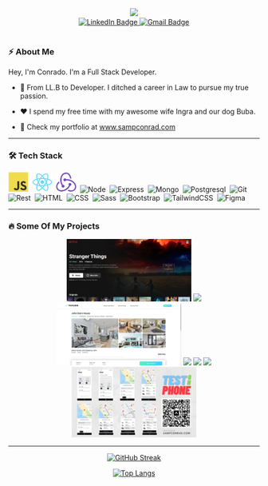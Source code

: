 <div id="header" align="center">
    <!-- logo -->
  <a href="https://www.sampconrad.com" target="_blank"><img src="https://cdn-icons-png.flaticon.com/512/876/876019.png" target="_blank" width="100"></a> 
    <!-- socials -->
  <div id="badges">
  <a href="https://www.linkedin.com/in/sampconrad/">
    <img src="https://img.shields.io/badge/LinkedIn-blue?style=for-the-badge&logo=linkedin&logoColor=white" target="_blank" alt="LinkedIn Badge"/>
  </a>
  <a href="mailto:sampconrad@gmail.com">
    <img src="https://img.shields.io/badge/Gmail-red?style=for-the-badge&logo=gmail&logoColor=white" target="_blank"  alt="Gmail Badge"/>
  </a>
<!-- <div align="center">
  <a href="https://www.sampconrad.com" target="_blank"><img src="https://c.tenor.com/ur0xcQWCkegAAAAC/the-office-michael-scott.gif" width="300"/></a> 
</div> -->
</div>
  <img src="https://komarev.com/ghpvc/?username=sampconrad&style=flat-square&color=blue" alt=""/>
</div>

### ⚡ About Me
Hey, I'm Conrado. I'm a Full Stack Developer.

- 🌱 From LL.B to Developer. I ditched a career in Law to pursue my true passion.

- ❤️ I spend my free time with my awesome wife Ingra and our dog Buba.

- 🚀 Check my portfolio at www.sampconrad.com
---

### 🛠️ Tech Stack
<div>  
  <img src="https://github.com/devicons/devicon/blob/master/icons/javascript/javascript-original.svg" title="JavaScript" alt="JavaScript" width="40" height="40"/>&nbsp;
  <img src="https://github.com/devicons/devicon/blob/master/icons/react/react-original.svg" title="React" alt="React" width="40" height="40"/>&nbsp;
  <img src="https://github.com/devicons/devicon/blob/master/icons/redux/redux-original.svg" title="Redux" alt="Redux " width="40" height="40"/>&nbsp;  
  <img src="https://cdn.jsdelivr.net/gh/devicons/devicon/icons/nodejs/nodejs-original.svg"  title="Node" alt="Node" width="40" height="40"/>&nbsp;
  <img src="https://cdn.jsdelivr.net/gh/devicons/devicon/icons/express/express-original.svg" title="Express" alt="Express" width="40" height="40"/>&nbsp;                 <img src="https://cdn.jsdelivr.net/gh/devicons/devicon/icons/mongodb/mongodb-original.svg" title="Mongo" alt="Mongo" width="40" height="40"/>&nbsp;         
  <img src="https://cdn.jsdelivr.net/gh/devicons/devicon/icons/postgresql/postgresql-plain.svg" title="Postgresql" alt="Postgresql" width="40" height="40"/>&nbsp;     
  <img src="https://cdn.jsdelivr.net/gh/devicons/devicon/icons/git/git-original.svg" title="Git" alt="Git" width="35" height="40"/>&nbsp;          
  <img src="https://www.sampconrad.com/rest.da47f5f1.png" title="Rest" alt="Rest" width="90"/>&nbsp;
  <img src="https://cdn.jsdelivr.net/gh/devicons/devicon/icons/html5/html5-plain.svg" title="HTML5" alt="HTML" width="40" height="40"/>&nbsp;    
  <img src="https://cdn.jsdelivr.net/gh/devicons/devicon/icons/css3/css3-plain.svg" title="CSS3" alt="CSS" width="40" height="40"/>&nbsp;
  <img src="https://cdn.jsdelivr.net/gh/devicons/devicon/icons/sass/sass-original.svg" title="Sass" alt="Sass" width="40" height="40"/>&nbsp; 
  <img src="https://cdn.jsdelivr.net/gh/devicons/devicon/icons/bootstrap/bootstrap-original.svg" title="Bootstrap" alt="Bootstrap" width="40" height="40"/>&nbsp;   
  <img src="https://cdn.jsdelivr.net/gh/devicons/devicon/icons/tailwindcss/tailwindcss-plain.svg" title="TailwindCSS" alt="TailwindCSS" width="40" height="40"/>&nbsp;
  <img src="https://cdn.jsdelivr.net/gh/devicons/devicon/icons/figma/figma-original.svg" title="Figma" alt="Figma" width="30" height="40"/>&nbsp; 
          
---

### 🔥 Some Of My Projects

<div align="center">
  <a href="https://sampconrad.github.io/netflixclone/" target="_blank"><img src="https://raw.githubusercontent.com/sampconrad/netflixclone/master/preview.png" width="250"/></a> 
  <a href="https://sampconrad.github.io/store/" target="_blank"><img src="https://raw.githubusercontent.com/sampconrad/store/main/preview.png" width="250"/></a> 
  <a href="https://sampconrad.github.io/travelbnb/" target="_blank"><img src="https://raw.githubusercontent.com/sampconrad/travelbnb/main/preview.png" width="250"/></a>
  <a href="https://smartbrain-v3.herokuapp.com/" target="_blank"><img src="https://camo.githubusercontent.com/d4538bc17f52da07422152991bab25e7dd5b28d3c2192726bf5d03e46ac46c29/68747470733a2f2f692e696d6775722e636f6d2f695965474730652e706e67" width="250"/></a> 
  <a href="https://sampconrad.github.io/lofi-player/" target="_blank"><img src="https://camo.githubusercontent.com/f1bacc6ed2af395cc6f5dc44913aad7fa6eb5ff6049efe78675efb028562f249/68747470733a2f2f692e696d6775722e636f6d2f7674397a58654a2e706e67" width="250"/></a> 
  <a href="https://sampconrad.github.io/skelly-jokester/" target="_blank"><img src="https://camo.githubusercontent.com/2d56b1bad916ae6322dc9d3c549a12ba2537550b8759c7d03c0513bded38568e/68747470733a2f2f692e696d6775722e636f6d2f524439414b41442e706e67" width="250"/></a> 
  <a href="https://expo.dev/@sampconrad/uber-clone" target="_blank"><img src="https://raw.githubusercontent.com/sampconrad/uber-clone/main/preview.png" width="250"/></a> 
</div>
  
  
---
<div id="stats" align="center">

[![GitHub Streak](http://github-readme-streak-stats.herokuapp.com?user=sampconrad&theme=dark&background=000000)](https://git.io/streak-stats)

[![Top Langs](https://github-readme-stats.vercel.app/api/top-langs/?username=sampconrad&layout=compact&theme=vision-friendly-dark)](https://github.com/anuraghazra/github-readme-stats)
</div>
